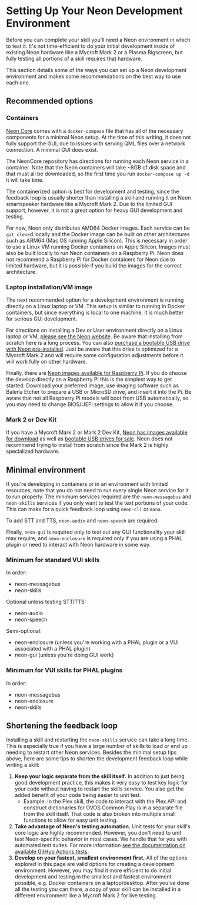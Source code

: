 # Setting Up Your Neon Development Environment

Before you can complete your skill you'll need a Neon environment in which to test it. It's not time-efficient to do your initial development inside of existing Neon hardware like a Mycroft Mark 2 or a Plasma Bigscreen, but fully testing all portions of a skill requires that hardware.

This section details some of the ways you can set up a Neon development environment and makes some recommendations on the best way to use each one.

## Recommended options

### Containers

[Neon Core](https://github.com/NeonGeckoCom/NeonCore) comes with a `docker-compose` file that has all of the necessary components for a minimal Neon setup. At the time of this writing, it does not fully support the GUI, due to issues with serving QML files over a network connection. A minimal GUI does exist.

The NeonCore repository has directions for running each Neon service in a container. Note that the Neon containers will take ~8GB of disk space and that must all be downloaded, so the first time you run `docker-compose up -d` it will take time.

The containerized option is best for development and testing, since the feedback loop is usually shorter than installing a skill and running it on Neon smartspeaker hardware like a Mycroft Mark 2. Due to the limited GUI support, however, it is not a great option for heavy GUI development and testing.

For now, Neon only distributes AMD64 Docker images. Each service can be `git clone`d locally and the Docker image can be built on other architectures such as ARM64 (Mac OS running Apple Silicon). This is necessary in order to use a Linux VM running Docker containers on Apple Silicon. Images must also be built locally to run Neon containers on a Raspberry Pi. Neon does not recommend a Raspberry Pi for Docker containers for Neon due to limited hardware, but it is possible if you build the images for the correct architecture.

### Laptop installation/VM image

The next recommended option for a development environment is running directly on a Linux laptop or VM. This setup is similar to running in Docker containers, but since everything is local to one machine, it is much better for serious GUI development.

For directions on installing a Dev or User environment directly on a Linux laptop or VM, [please see the Neon website](https://neon.ai/NeonSDKInstallationInstructions). Be aware that installing from scratch here is a long process. You can also [purchase a bootable USB drive with Neon pre-installed](https://neonai.square.site/product/NeonAIMycroftMarkIIBootableUSBDrive). Just be aware that this drive is optimized for a Mycroft Mark 2 and will require some configuration adjustments before it will work fully on other hardware.

Finally, there are [Neon images available for Raspberry Pi](https://2222.us/app/files/neon_images/pi/). If you do choose the develop directly on a Raspberry Pi this is the simplest way to get started. Download your preferred image, use imaging software such as Balena Etcher to prepare a USB or MicroSD drive, and insert it into the Pi. Be aware that not all Raspberry Pi models will boot from USB automatically, so you may need to change BIOS/UEFI settings to allow it if you choose.

### Mark 2 or Dev Kit

If you have a Mycroft Mark 2 or Mark 2 Dev Kit, [Neon has images available for download](https://2222.us/app/files/neon_images/pi/mycroft_mark_2/) as well as [bootable USB drives for sale](https://neonai.square.site/product/NeonAIMycroftMarkIIBootableUSBDrive). Neon does not recommend trying to install from scratch since the Mark 2 is highly specialized hardware.

## Minimal environment

If you're developing in containers or in an environment with limited resources, note that you do not need to run every single Neon service for it to run properly. The minimum services required are the `neon-messagebus` and `neon-skills` services if you only want to test the text portions of your code. This can make for a quick feedback loop using `neon-cli` or `mana`.

To add STT and TTS, `neon-audio` and `neon-speech` are required.

Finally, `neon-gui` is required only to test out any GUI functionality your skill may require, and `neon-enclosure` is required only if you are using a PHAL plugin or need to interact with Neon hardware in some way.

### Minimum for standard VUI skills

In order:

- neon-messagebus
- neon-skills

Optional unless testing STT/TTS:

- neon-audio
- neon-speech

Semi-optional:

- neon-enclosure (unless you're working with a PHAL plugin or a VUI associated with a PHAL plugin)
- neon-gui (unless you're doing GUI work)

### Minimum for VUI skills for PHAL plugins

In order:

- neon-messagebus
- neon-enclosure
- neon-skills

## Shortening the feedback loop

Installing a skill and restarting the `neon-skills` service can take a long time. This is especially true if you have a large number of skills to load or end up needing to restart other Neon services. Besides the minimal setup tips above, here are some tips to shorten the development feedback loop while writing a skill:

1. **Keep your logic separate from the skill itself.** In addition to just being good development practice, this makes it very easy to test key logic for your code without having to restart the skills service. You also get the added benefit of your code being easier to unit test.
   - Example: In the Plex skill, the code to interact with the Plex API and construct dictionaries for OVOS Common Play is in a separate file from the skill itself. That code is also broken into multiple small functions to allow for easy unit testing.
2. **Take advantage of Neon's testing automation.** Unit tests for your skill's core logic are highly recommended. However, you don't need to unit test Neon-specific behavior in most cases. We handle that for you with automated test suites. For more information [see the documentation on available GitHub Actions tests](../voice-user-interface-design-guidelines/skill-testing.md).
3. **Develop on your fastest, smallest environment first.** All of the options explored in this page are valid options for creating a development environment. However, you may find it more efficient to do initial development and testing in the smallest and fastest environment possible, e.g. Docker containers on a laptop/desktop. After you've done all the testing you can there, a copy of your skill can be installed in a different environment like a Mycroft Mark 2 for live testing.
